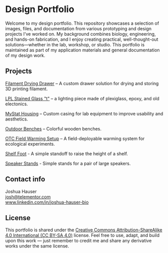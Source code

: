 # Design Portfolio

Welcome to my design portfolio. This repository showcases a selection of images, files, and documentation from various prototyping and design projects I’ve worked on. My background combines biology, engineering, and hands-on fabrication, and I enjoy creating practical, well-thought-out solutions—whether in the lab, workshop, or studio. This portfolio is maintained as part of my application materials and general documentation of my design work.

## Projects

[Filament Drying Drawer](FilamentDryingDrawer) – A custom drawer solution for drying and storing 3D printing filament.

[LPL Stained Glass "t"](StainedGlass"t") – a lighting piece made of plexiglass, epoxy, and old electonics.

[MyStat Housing](MyStatHousing) – Custom casing for lab equipment to improve usability and aesthetics.

[Outdoor Benches](OutdoorBenches) – Colorful wooden benches.

[OTC Field Warming Setup](OTCFieldWarmingSetup) – A field-deployable warming system for ecological experiments.

[Shelf Foot](ShelfFoot) - A simple standoff to raise the height of a shelf.

[Speaker Stands](SpeakerStands) - Simple stands for a pair of large speakers.

## Contact info
Joshua Hauser\
josh@telementor.com\
www.linkedin.com/in/joshua-hauser-bio

## License
This portfolio is shared under the [Creative Commons Attribution-ShareAlike 4.0 International (CC BY-SA 4.0)](https://creativecommons.org/licenses/by-sa/4.0/) license.
Feel free to use, adapt, and build upon this work — just remember to credit me and share any derivative works under the same license.
